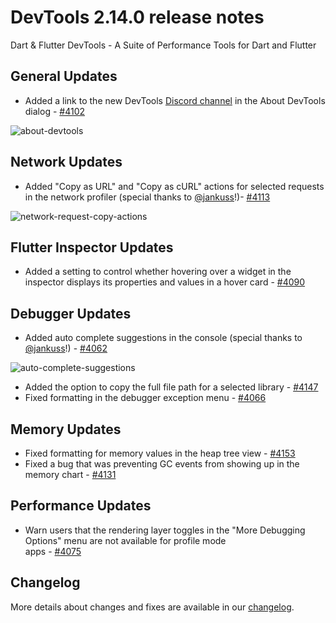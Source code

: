 # DevTools 2.14.0 release notes

Dart & Flutter DevTools - A Suite of Performance Tools for Dart and Flutter

## General Updates
* Added a link to the new DevTools [Discord channel](https://discord.com/channels/608014603317936148/958862085297672282)
  in the About DevTools dialog - [#4102](https://github.com/flutter/devtools/pull/4102)

![about-devtools]({{site.url}}/development/tools/devtools/release-notes/images-2.14.0/image1.png "about devtools")

## Network Updates
* Added "Copy as URL" and "Copy as cURL" actions for selected requests in the network profiler (special thanks to
  [@jankuss](https://github.com/jankuss)!)- [#4113](https://github.com/flutter/devtools/pull/4113)

![network-request-copy-actions]({{site.url}}/development/tools/devtools/release-notes/images-2.14.0/image2.png "network request copy actions")

## Flutter Inspector Updates
* Added a setting to control whether hovering over a widget in the inspector displays its properties and values in a
  hover card - [#4090](https://github.com/flutter/devtools/pull/4090)

## Debugger Updates
* Added auto complete suggestions in the console (special thanks to [@jankuss](https://github.com/jankuss)!) - 
  [#4062](https://github.com/flutter/devtools/pull/4062)

![auto-complete-suggestions]({{site.url}}/development/tools/devtools/release-notes/images-2.14.0/image3.png "auto complete suggestions")

* Added the option to copy the full file path for a selected library - [#4147](https://github.com/flutter/devtools/pull/4147)
* Fixed formatting in the debugger exception menu - [#4066](https://github.com/flutter/devtools/pull/4066)

## Memory Updates
* Fixed formatting for memory values in the heap tree view - [#4153](https://github.com/flutter/devtools/pull/4153)
* Fixed a bug that was preventing GC events from showing up in the memory chart -
  [#4131](https://github.com/flutter/devtools/pull/4131)

## Performance Updates
* Warn users that the rendering layer toggles in the "More Debugging Options" menu are not available for profile mode  
  apps - [#4075](https://github.com/flutter/devtools/pull/4075)

## Changelog
More details about changes and fixes are available in our
[changelog](https://github.com/flutter/devtools/blob/master/CHANGELOG.md).
